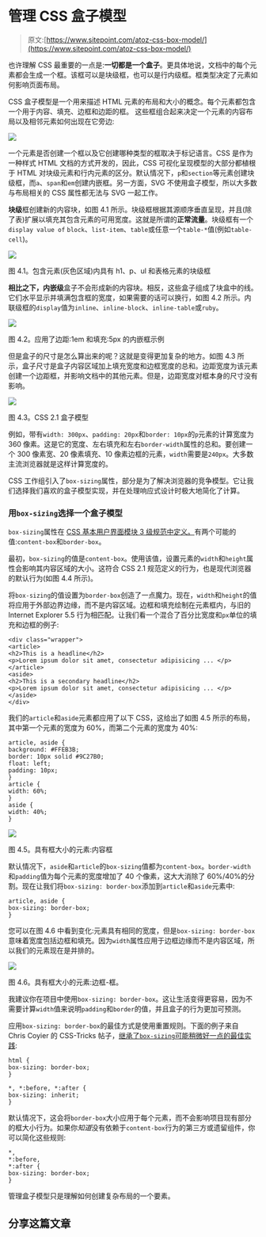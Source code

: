 # 管理 CSS 盒子模型

> 原文:[https://www.sitepoint.com/atoz-css-box-model/](https://www.sitepoint.com/atoz-css-box-model/)

也许理解 CSS 最重要的一点是:**一切都是一个盒子**。更具体地说，文档中的每个元素都会生成一个框。该框可以是块级框，也可以是行内级框。框类型决定了元素如何影响页面布局。

CSS 盒子模型是一个用来描述 HTML 元素的布局和大小的概念。每个元素都包含一个用于内容、填充、边框和边距的框。 这些框组合起来决定一个元素的内容布局以及相邻元素如何出现在它旁边:

![](../Images/62cb42106feb0d4d53d3e4fea3ee4a03.png)

一个元素是否创建一个框以及它创建哪种类型的框取决于标记语言。CSS 是作为一种样式 HTML 文档的方式开发的，因此，CSS 可视化呈现模型的大部分都植根于 HTML 对块级元素和行内元素的区分。默认情况下，`p`和`section`等元素创建块级框，而`a`、`span`和`em`创建内嵌框。另一方面，SVG 不使用盒子模型，所以大多数与布局相关的 CSS 属性都无法与 SVG 一起工作。

**块级**框创建新的内容块，如图 4.1 所示。块级框根据其源顺序垂直呈现，并且(除了表)扩展以填充其包含元素的可用宽度。这就是所谓的**正常流量**。块级框有一个`display value of` `block`、`list-item`、`table`或任意一个`table-*`值(例如`table-cell`)。

![](../Images/cdd70cb5bdd10058229a5b0a325a2067.png)

图 4.1。包含元素(灰色区域)内具有 h1、p、ul 和表格元素的块级框

**相比之下，内嵌级**盒子不会形成新的内容块。相反，这些盒子组成了块盒中的线。它们水平显示并填满包含框的宽度，如果需要的话可以换行，如图 4.2 所示。内联级框的`display`值为`inline`、`inline-block`、`inline-table`或`ruby`。

![](../Images/57081e1a2b9a8d2903a3f87ca5cc531c.png)

图 4.2。应用了边距:1em 和填充:5px 的内嵌框示例

但是盒子的尺寸是怎么算出来的呢？这就是变得更加复杂的地方。如图 4.3 所示，盒子尺寸是盒子内容区域加上填充宽度和边框宽度的总和。边距宽度为该元素创建一个边距框，并影响文档中的其他元素。但是，边距宽度对框本身的尺寸没有影响。

![](../Images/62cb42106feb0d4d53d3e4fea3ee4a03.png)

图 4.3。CSS 2.1 盒子模型

例如，带有`width: 300px`、`padding: 20px`和`border: 10px`的`p`元素的计算宽度为 360 像素。这是它的宽度、左右填充和左右`border-width`属性的总和。要创建一个 300 像素宽、20 像素填充、10 像素边框的元素，`width`需要是`240px`。大多数主流浏览器就是这样计算宽度的。

CSS 工作组引入了`box-sizing`属性，部分是为了解决浏览器的竞争模型。它让我们选择我们喜欢的盒子模型实现，并在处理响应式设计时极大地简化了计算。

### 用`box-sizing`选择一个盒子模型

`box-sizing`属性在 [CSS 基本用户界面模块 3 级规范中定义。](https://www.w3.org/TR/css3-ui/#box-sizing)有两个可能的值:`content-box`和`border-box`。

最初，`box-sizing`的值是`content-box`。使用该值，设置元素的`width`和`height`属性会影响其内容区域的大小。这符合 CSS 2.1 规范定义的行为，也是现代浏览器的默认行为(如图 4.4 所示)。

将`box-sizing`的值设置为`border-box`创造了一点魔力。现在，`width`和`height`的值将应用于外部边界边缘，而不是内容区域。边框和填充绘制在元素框内，与旧的 Internet Explorer 5.5 行为相匹配。让我们看一个混合了百分比宽度和`px`单位的填充和边框的例子:

```
<div class="wrapper">
<article>
<h2>This is a headline</h2>
<p>Lorem ipsum dolor sit amet, consectetur adipisicing ... </p>
</article>
<aside>
<h2>This is a secondary headline</h2>
<p>Lorem ipsum dolor sit amet, consectetur adipisicing ... </p>
</aside>
</div>
```

我们的`article`和`aside`元素都应用了以下 CSS，这给出了如图 4.5 所示的布局，其中第一个元素的宽度为 60%，而第二个元素的宽度为 40%:

```
article, aside {
background: #FFEB3B;
border: 10px solid #9C27B0;
float: left;
padding: 10px;
}
article {
width: 60%;
}
aside {
width: 40%;
}
```

![](../Images/c1c5549ba44a2fef14fd8c03e255ad47.png)

图 4.5。具有框大小的元素:内容框

默认情况下，`aside`和`article`的`box-sizing`值都为`content-box`。`border-width`和`padding`值为每个元素的宽度增加了 40 个像素，这大大消除了 60%/40%的分割。现在让我们将`box-sizing: border-box`添加到`article`和`aside`元素中:

```
article, aside {
box-sizing: border-box;
}
```

您可以在图 4.6 中看到变化:元素具有相同的宽度，但是`box-sizing: border-box`意味着宽度包括边框和填充。因为`width`属性应用于边框边缘而不是内容区域，所以我们的元素现在是并排的。

![](../Images/cc3751009e2b05ff8fdb341e91b8b35f.png)

图 4.6。具有框大小的元素:边框-框。

我建议你在项目中使用`box-sizing: border-box`。这让生活变得更容易，因为不需要计算`width`值来说明`padding`和`border`的值，并且盒子的行为更加可预测。

应用`box-sizing: border-box`的最佳方式是使用重置规则。下面的例子来自 Chris Coyier 的 CSS-Tricks 帖子，[继承了`box-sizing`可能稍微好一点的最佳实践](https://css-tricks.com/inheriting-box-sizing-probably-slightly-better-best-practice/):

```
html {
box-sizing: border-box;
}

*, *:before, *:after {
box-sizing: inherit;
}
```

默认情况下，这会将`border-box`大小应用于每个元素，而不会影响项目现有部分的框大小行为。如果你*知道*没有依赖于`content-box`行为的第三方或遗留组件，你可以简化这些规则:

```
*,
*:before,
*:after {
box-sizing: border-box;
}
```

管理盒子模型只是理解如何创建复杂布局的一个要素。

## 分享这篇文章